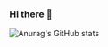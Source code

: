 ### Hi there 👋


![Anurag's GitHub stats](https://github-readme-stats.vercel.app/api?username=att815@naver.com&show_icons=true&theme=radical)
